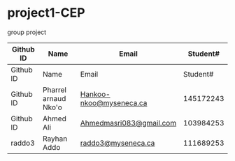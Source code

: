 # project1-CEP
group project

| Github ID | Name | Email | Student# |
| --- | --- | --- | --- |
| Github ID | Name | Email | Student# |
| Github ID | Pharrel arnaud Nko'o | Hankoo-nkoo@myseneca.ca | 145172243 |
| Github ID |Ahmed Ali | Ahmedmasri083@gmail.com |103984253 |
| raddo3 | Rayhan Addo | raddo3@myseneca.ca | 111689253 |
